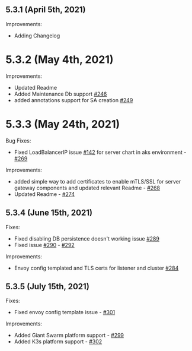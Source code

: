 ## 5.3.1 (April 5th, 2021)

Improvements:
* Adding Changelog

# 5.3.2 (May 4th, 2021)

Improvements:
* Updated Readme
* Added Maintenance Db support [#246](https://github.com/aquasecurity/aqua-helm/pull/246)
* added annotations support for SA creation  [#249](https://github.com/aquasecurity/aqua-helm/pull/249)

# 5.3.3 (May 24th, 2021)

Bug Fixes:
* Fixed LoadBalancerIP issue [#142](https://github.com/aquasecurity/aqua-helm/issues/142) for server chart in aks environment - [#269](https://github.com/aquasecurity/aqua-helm/pull/269)

Improvements:
* added simple way to add certificates to enable mTLS/SSL for server gateway components and updated relevant Readme - [#268](https://github.com/aquasecurity/aqua-helm/pull/268)
* Updated Readme - [#274](https://github.com/aquasecurity/aqua-helm/pull/272)

## 5.3.4 (June 15th, 2021)

Fixes:
* Fixed disabling DB persistence doesn't working issue [#289](https://github.com/aquasecurity/aqua-helm/pull/289)
* Fixed issue [#290](https://github.com/aquasecurity/aqua-helm/issues/290) - [#292](https://github.com/aquasecurity/aqua-helm/pull/292)

Improvements:
* Envoy config templated and TLS certs for listener and cluster [#284](https://github.com/aquasecurity/aqua-helm/pull/284)

## 5.3.5 (July 15th, 2021)

Fixes:
* Fixed envoy config template issue - [#301](https://github.com/aquasecurity/aqua-helm/pull/301)

Improvements:
* Added Giant Swarm platform support - [#299](https://github.com/aquasecurity/aqua-helm/pull/299)
* Added K3s platform support - [#302](https://github.com/aquasecurity/aqua-helm/pull/302)
